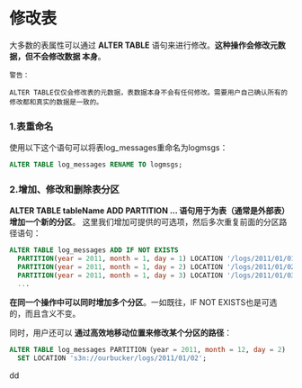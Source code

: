 修改表
=================================================================================
大多数的表属性可以通过 **ALTER TABLE** 语句来进行修改。**这种操作会修改元数据，但不会修改数据
本身**。
```
警告：

ALTER TABLE仅仅会修改表的元数据，表数据本身不会有任何修改。需要用户自己确认所有的修改都和真实的数据是一致的。
```

### 1.表重命名
使用以下这个语句可以将表log_messages重命名为logmsgs：
```sql
ALTER TABLE log_messages RENAME TO logmsgs;
```

### 2.增加、修改和删除表分区
**ALTER TABLE tableName ADD PARTITION ... 语句用于为表（通常是外部表）增加一个新的分区**。
这里我们增加可提供的可选项，然后多次重复前面的分区路径语句：
```sql
ALTER TABLE log_messages ADD IF NOT EXISTS
  PARTITION(year = 2011, month = 1, day = 1) LOCATION '/logs/2011/01/01'
  PARTITION(year = 2011, month = 1, day = 2) LOCATION '/logs/2011/01/02'
  PARTITION(year = 2011, month = 1, day = 3) LOCATION '/logs/2011/01/03'
  ...
```
**在同一个操作中可以同时增加多个分区**。一如既往，IF NOT EXISTS也是可选的，而且含义不变。

同时，用户还可以 **通过高效地移动位置来修改某个分区的路径**：
```sql
ALTER TABLE log_messages PARTITION（year = 2011, month = 12, day = 2)
  SET LOCATION 's3n://ourbucker/logs/2011/01/02';
```







































dd

